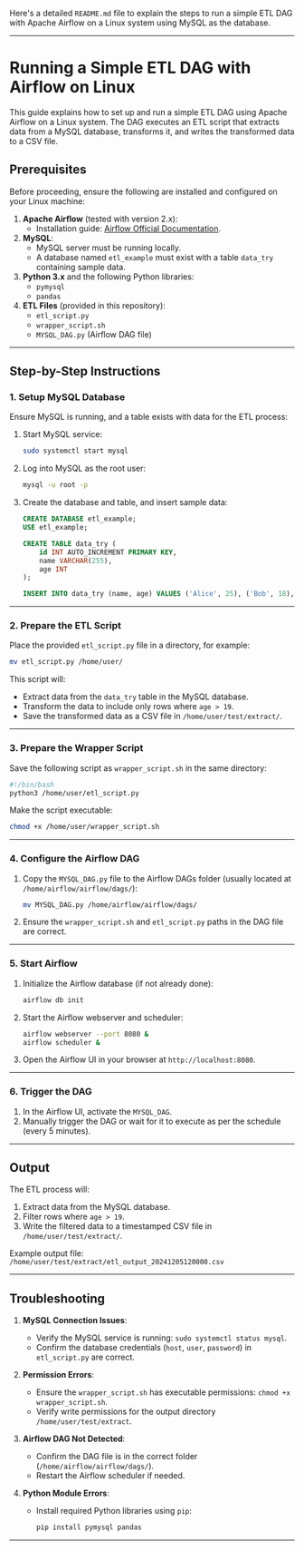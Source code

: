 Here's a detailed `README.md` file to explain the steps to run a simple ETL DAG with Apache Airflow on a Linux system using MySQL as the database.

---

# Running a Simple ETL DAG with Airflow on Linux

This guide explains how to set up and run a simple ETL DAG using Apache Airflow on a Linux system. The DAG executes an ETL script that extracts data from a MySQL database, transforms it, and writes the transformed data to a CSV file.

## Prerequisites

Before proceeding, ensure the following are installed and configured on your Linux machine:

1. **Apache Airflow** (tested with version 2.x):
   - Installation guide: [Airflow Official Documentation](https://airflow.apache.org/docs/apache-airflow/stable/installation/index.html).
2. **MySQL**:
   - MySQL server must be running locally.
   - A database named `etl_example` must exist with a table `data_try` containing sample data.
3. **Python 3.x** and the following Python libraries:
   - `pymysql`
   - `pandas`
4. **ETL Files** (provided in this repository):
   - `etl_script.py`
   - `wrapper_script.sh`
   - `MYSQL_DAG.py` (Airflow DAG file)

---

## Step-by-Step Instructions

### 1. Setup MySQL Database

Ensure MySQL is running, and a table exists with data for the ETL process:

1. Start MySQL service:

   ```bash
   sudo systemctl start mysql
   ```

2. Log into MySQL as the root user:

   ```bash
   mysql -u root -p
   ```

3. Create the database and table, and insert sample data:

   ```sql
   CREATE DATABASE etl_example;
   USE etl_example;

   CREATE TABLE data_try (
       id INT AUTO_INCREMENT PRIMARY KEY,
       name VARCHAR(255),
       age INT
   );

   INSERT INTO data_try (name, age) VALUES ('Alice', 25), ('Bob', 18), ('Charlie', 30);
   ```

---

### 2. Prepare the ETL Script

Place the provided `etl_script.py` file in a directory, for example:

```bash
mv etl_script.py /home/user/
```

This script will:
- Extract data from the `data_try` table in the MySQL database.
- Transform the data to include only rows where `age > 19`.
- Save the transformed data as a CSV file in `/home/user/test/extract/`.

---

### 3. Prepare the Wrapper Script

Save the following script as `wrapper_script.sh` in the same directory:

```bash
#!/bin/bash
python3 /home/user/etl_script.py
```

Make the script executable:

```bash
chmod +x /home/user/wrapper_script.sh
```

---

### 4. Configure the Airflow DAG

1. Copy the `MYSQL_DAG.py` file to the Airflow DAGs folder (usually located at `/home/airflow/airflow/dags/`):

   ```bash
   mv MYSQL_DAG.py /home/airflow/airflow/dags/
   ```

2. Ensure the `wrapper_script.sh` and `etl_script.py` paths in the DAG file are correct.

---

### 5. Start Airflow

1. Initialize the Airflow database (if not already done):

   ```bash
   airflow db init
   ```

2. Start the Airflow webserver and scheduler:

   ```bash
   airflow webserver --port 8080 &
   airflow scheduler &
   ```

3. Open the Airflow UI in your browser at `http://localhost:8080`.

---

### 6. Trigger the DAG

1. In the Airflow UI, activate the `MYSQL_DAG`.
2. Manually trigger the DAG or wait for it to execute as per the schedule (every 5 minutes).

---

## Output

The ETL process will:
1. Extract data from the MySQL database.
2. Filter rows where `age > 19`.
3. Write the filtered data to a timestamped CSV file in `/home/user/test/extract/`.

Example output file: `/home/user/test/extract/etl_output_20241205120000.csv`

---

## Troubleshooting

1. **MySQL Connection Issues**:
   - Verify the MySQL service is running: `sudo systemctl status mysql`.
   - Confirm the database credentials (`host`, `user`, `password`) in `etl_script.py` are correct.

2. **Permission Errors**:
   - Ensure the `wrapper_script.sh` has executable permissions: `chmod +x wrapper_script.sh`.
   - Verify write permissions for the output directory `/home/user/test/extract`.

3. **Airflow DAG Not Detected**:
   - Confirm the DAG file is in the correct folder (`/home/airflow/airflow/dags/`).
   - Restart the Airflow scheduler if needed.

4. **Python Module Errors**:
   - Install required Python libraries using `pip`:

     ```bash
     pip install pymysql pandas
     ```

---
